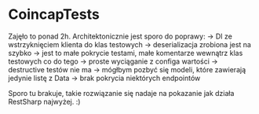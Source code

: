 # CoincapTests

Zajęło to ponad 2h.
Architektonicznie jest sporo do poprawy: 
 -> DI ze wstrzyknięciem klienta do klas testowych
 -> deserializacja zrobiona jest na szybko
 -> jest to małe pokrycie testami, małe komentarze wewnątrz klas testowych co do tego
 -> proste wyciąganie z configa wartości
 -> destructive testów nie ma
 -> mógłbym pozbyć się modeli, które zawierają jedynie listę z Data
 -> brak pokrycia niektórych endpointów
 
Sporo tu brakuje, takie rozwiązanie się nadaje na pokazanie jak działa RestSharp najwyżej. :)
